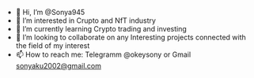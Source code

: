 - 👋 Hi, I’m @Sonya945
- 👀 I’m interested in Crupto and NfT industry
- 🌱 I’m currently learning Crypto trading and investing
- 💞️ I’m looking to collaborate on any Interesting projects connected with the field of my interest
- 📫 How to reach me: Telegramm @okeysony or Gmail sonyaku2002@gmail.com

